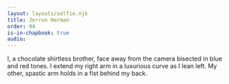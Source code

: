 ```yaml
---
layout: layouts/selfie.njk
title: Jerron Herman
order: 94
is-in-chapbook: true
audio:
---
```


I, a chocolate shirtless brother, face away from the camera bisected in blue and red tones. I extend my right arm in a luxurious curve as I lean left. My other, spastic arm holds in a fist behind my back.

